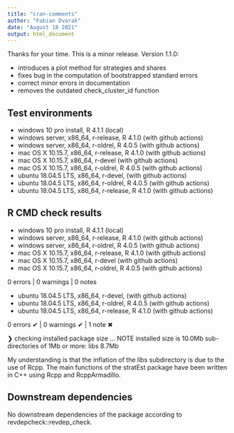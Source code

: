 ```yaml
---
title: "cran-comments"
author: "Fabian Dvorak"
date: "August 18 2021"
output: html_document
---
```


Thanks for your time. This is a minor release. Version 1.1.0:

* introduces a plot method for strategies and shares
* fixes bug in the computation of bootstrapped standard errors
* correct minor errors in documentation
* removes the outdated check_cluster_id function

## Test environments
* windows 10 pro install, R 4.1.1                (local)
* windows server, x86_64, r-release, R 4.1.0     (with github actions)
* windows server, x86_64, r-oldrel, R 4.0.5      (with github actions)
* mac OS X	10.15.7, x86_64, r-release, R 4.1.0  (with github actions)
* mac OS X	10.15.7, x86_64, r-devel             (with github actions)
* mac OS X	10.15.7, x86_64, r-oldrel, R 4.0.5   (with github actions)
* ubuntu 18.04.5 LTS, x86_64, r-devel,           (with github actions)
* ubuntu 18.04.5 LTS, x86_64, r-oldrel, R 4.0.5  (with github actions)
* ubuntu 18.04.5 LTS, x86_64, r-release, R 4.1.0 (with github actions)


## R CMD check results
* windows 10 pro install, R 4.1.1                (local)
* windows server, x86_64, r-release, R 4.1.0     (with github actions)
* windows server, x86_64, r-oldrel, R 4.0.5      (with github actions)
* mac OS X	10.15.7, x86_64, r-release, R 4.1.0  (with github actions)
* mac OS X	10.15.7, x86_64, r-devel             (with github actions)
* mac OS X	10.15.7, x86_64, r-oldrel, R 4.0.5   (with github actions)

0 errors | 0 warnings | 0 notes

* ubuntu 18.04.5 LTS, x86_64, r-devel,           (with github actions)
* ubuntu 18.04.5 LTS, x86_64, r-oldrel, R 4.0.5  (with github actions)
* ubuntu 18.04.5 LTS, x86_64, r-release, R 4.1.0 (with github actions)

0 errors ✔ | 0 warnings ✔ | 1 note ✖

❯ checking installed package size ... NOTE
    installed size is 10.0Mb
    sub-directories of 1Mb or more:
      libs   8.7Mb

My understanding is that the inflation of the libs subdirectory is due to the use of Rcpp. The main functions of the stratEst package have been written in C++ using Rcpp and RcppArmadillo.


## Downstream dependencies
No downstream dependencies of the package according to revdepcheck::revdep_check.



